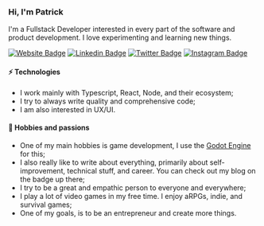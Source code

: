 ### Hi, I'm Patrick

I'm a Fullstack Developer interested in every part of the software and product development. I love experimenting and learning new things.

[![Website Badge](https://img.shields.io/badge/website_and_blog-542c85?style=for-the-badge&logo=gatsby&logoColor=white&link=https://patrickpassarella.com/)](https://patrickpassarella.com)
[![Linkedin Badge](https://img.shields.io/badge/patrick_passarella-blue?style=for-the-badge&logo=Linkedin&logoColor=white&link=https://www.linkedin.com/in/patrick-passarella/?locale=en_US)](https://www.linkedin.com/in/patrick-passarella/?locale=en_US)
[![Twitter Badge](https://img.shields.io/badge/@p__passarella-1DA1F2?style=for-the-badge&logo=twitter&logoColor=white&link=https://twitter.com/p_passarella)](https://twitter.com/p_passarella)
[![Instagram Badge](https://img.shields.io/badge/@patrick__passarella-C13584?style=for-the-badge&logo=instagram&logoColor=white&link=https://www.instagram.com/patrick_passarella/)](https://www.instagram.com/patrick_passarella/)

#### ⚡ Technologies
- I work mainly with Typescript, React, Node, and their ecosystem;
- I try to always write quality and comprehensive code;
- I am also interested in UX/UI.

#### 🖤 Hobbies and passions
- One of my main hobbies is game development, I use the [Godot Engine](https://github.com/godotengine/godot) for this;
- I also really like to write about everything, primarily about self-improvement, technical stuff, and career. You can check out my blog on the badge up there;
- I try to be a great and empathic person to everyone and everywhere;
- I play a lot of video games in my free time. I enjoy aRPGs, indie, and survival games;
- One of my goals, is to be an entrepreneur and create more things.
